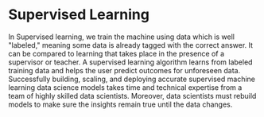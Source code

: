 # Supervised Learning
In Supervised learning, we train the machine using data which is well "labeled," meaning some data is already tagged with the correct answer. It can be compared to learning that takes place in the presence of a supervisor or teacher.
A supervised learning algorithm learns from labeled training data and helps the user predict outcomes for unforeseen data. Successfully building, scaling, and deploying accurate supervised machine learning data science models takes time and technical expertise from a team of highly skilled data scientists. Moreover, data scientists must rebuild models to make sure the insights remain true until the data changes. 
